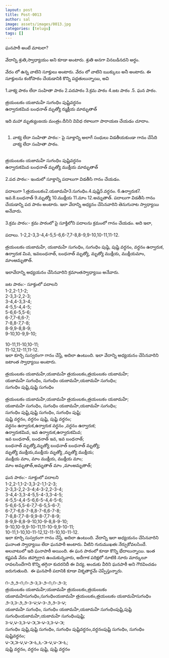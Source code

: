 ```yaml
---
layout: post
title: Post-0013
author: sal
image: assets/images/0013.jpg
categories: [telugu]
tags: []
---
```

ఘనపాఠీ అంటే మాటలా?  <br>
   <br>
 వేదాన్ని శ్రుతి,స్వాధ్యాయం అని కూడా అంటారు. శ్రుతి అనగా వినబడినదని అర్ధం.  <br>
   <br>
 వేదం లో ఉన్న వాటిని సూక్తులు అంటారు. వేదం లో వాటిని ఋక్కులు అనీ అంటారు. ఈ సూక్తులను కంఠోపాఠం చేయడానికి కొన్ని పద్దతులున్నాయి, అవి  <br>
   <br>
 1.వాక్య పాఠం లేదా సంహితా పాఠం 2.పదపాఠం 3.క్రమ పాఠం 4.జట పాఠం .5. ఘన పాఠం.  <br>
   <br>
 త్రయంబకం యజామహే సుగంధిం పుష్టివర్ధనం  <br>
 ఉర్వారుకమివ బంధనాత్ మృత్యో ర్ముక్షీయ మామృతాత్  <br>
   <br>
 ఇది మహా మృత్యుంజయ మంత్రం.దీనిని వివిధ రకాలుగా పారాయణ చేయడం చూదాం.  <br>
   <br>
 1. వాక్య లేదా సంహితా పాఠం:- పై సూక్తాన్ని అలాగే సంధులు విడతీయకుండా గానం చేసేది వాక్య లేదా సంహితా పాఠం.  <br>
   <br>
 త్రయంబకం యజామహే సుగంధిం పుష్టివర్ధనం  <br>
 ఉర్వారుకమివ బంధనాత్ మృత్యో ముక్షీయ మామృతాత్  <br>
   <br>
 2.పద పాఠం:- ఇందులో సూక్తాన్ని పదాలుగా విడతీసి గానం చేయడం.  <br>
   <br>
 పదాలుగా 1.త్రయంబకం2.యజామహే3.సుగంధిం.4.పుష్టి5.వర్ధనం. 6.ఉర్వారుక7. ఇవ.8.బంధనాత్ 9.మృత్యో 10.ముక్షీయ 11.మాం 12.అమృతాత్. పదాలుగా విడతీసి గానం చేయడాన్ని పద పాఠం అంటారు. ఇలా వేదాన్ని అధ్యనం చేసినవారిని తెనుగునాట స్వాధ్యాయి అనేవారు.  <br>
   <br>
 3.క్రమ పాఠం:- క్రమ పాఠంలో పై సూక్తిలోని పదాలను క్రమంలో గానం చేయడం. అది ఇలా,  <br>
   <br>
 పదాలు. 1-2,2-3,3-4,4-5,5-6,6-7,7-8,8-9,9-10,10-11,11-12.  <br>
   <br>
 త్రయంబకం యజామహే, యజామహే సుగంధిం, సుగంధిం పుష్ఠి, పుష్టి వర్ధనం, వర్ధనం ఉర్వారుక, ఉర్వారుక మివ, ఇవబంధనాత్, బంధనాత్ మృత్యో, మృత్యో ముక్షీయ, ముక్షీయమాం, మాంఆమృతాత్.  <br>
   <br>
 ఇలావేదాన్ని అధ్యయనం చేసినవారిని క్రమాంతస్వాధ్యాయి అనేవారు.  <br>
   <br>
 జట పాఠం:- సూక్తంలో పదాలని  <br>
 1-2,2-1,1-2;  <br>
 2-3,3-2,2-3;  <br>
 3-4,4-3,3-4;  <br>
 4-5,5-4,4-5;  <br>
 5-6,6-5,5-6;  <br>
 6-7,7-6,6-7;  <br>
 7-8,8-7,7-8;  <br>
 8-9,9-8,8-9;  <br>
 9-10,10-9,9-10;  <br>
   <br>
 10-11,11-10,10-11;  <br>
 11-12,12-11,11-12.  <br>
 ఇలా కూర్చి సుస్వరంగా గానం చేస్తే, అదిలా ఉంటుంది. ఇలా వేదాన్ని అధ్యయనం చేసినవారిని జటాంత స్వాధ్యాయి అంటారు.  <br>
   <br>
 త్రయంబకం యజామహే,యజామహే త్రయంబకం,త్రయంబకం యజామహే;  <br>
 యజామహే సుగంధిం, సుగంధిం యజామహే,యజామహే సుగంధిం;  <br>
 సుగంధిం పుష్టి,పుష్టి సుగంధిం  <br>
   <br>
 త్రయంబకం యజామహే,యజామహే త్రయంబకం,త్రయంబకం యజామహే;  <br>
 యజామహే సుగంధిం, సుగంధిం యజామహే,యజామహే సుగంధిం;  <br>
 సుగంధిం పుష్టి,పుష్టి సుగంధిం, సుగంధిం పుష్టి;  <br>
 పుష్టి వర్ధనం, వర్ధనం పుష్టి, పుష్టి వర్ధనం;  <br>
 వర్ధనం ఉర్వారుక,ఉర్వారుక వర్ధనం ,వర్ధనం ఉర్వారుక;  <br>
 ఉర్వారుకమివ, ఇవ ఉర్వారుక,ఉర్వారుకమివ;  <br>
 ఇవ బంధనాత్, బంధనాత్ ఇవ, ఇవ బంధనాత్;  <br>
 బంధనాత్ మృత్యో,మృత్యో బంధనాత్ బంధనాత్ మృత్యో;  <br>
 మృత్యో ముక్షీయ,ముక్షీయ మృత్యో ,మృత్యో ముక్షీయ;  <br>
 ముక్షీయ మాం, మాం ముక్షీయ, ముక్షీయ మాం;  <br>
 మాం అమృతాత్,అమృతాత్ మాం ,మాంఅమృతాత్;  <br>
   <br>
 ఘన పాఠం:- సూక్తంలో పదాలని  <br>
 1-2,2-1,1-2-3,3-2-1,1-2-3;  <br>
 2-3,3-2,2-3-4;4-3-2,2-3-4;  <br>
 3-4,4-3,3-4-5,5-4-3,3-4-5;  <br>
 4-5,5-4,4-5-6,6-5-4,4-5-6;  <br>
 5-6,6-5,5-6-7,7-6-5,5-6-7;  <br>
 6-7,7-6,6-7-8,8-7-6,6-7-8;  <br>
 7-8,8-7,7-8-9,9-8-7,7-8-9;  <br>
 8-9,9-8,8-9-10,10-9-8,8-9-10;  <br>
 9-10,10-9,9-10-11,11-10-9,9-10-11;  <br>
 10-11,1-10,10-11-12,12-11-10,10-11-12.  <br>
 ఇలా కూర్చి సుస్వరంగా గానం చేస్తే, అదిలా ఉంటుంది. వేదాన్ని ఇలా అధ్యయనం చేసినవారిని ఘనాంత స్వాధ్యాయి లేదా ఘనపాఠీ అంటారు. వీటిని గురుముఖతః నేర్చుకోవలసిందే. అలవాటులో ఇది ఘనాపాఠీ అయింది. ఈ ఘన పాఠంలో కూడా కొన్ని భేదాలున్నాయి. ఇంత కష్టపడి వేదం జిహ్వాగ్రాన ఉంచుకున్నవారు, అదీగాక పరిక్షలో నూటికి నూరు మార్కులూ రావలసిందేగాని కొన్ని తగ్గినా కుదరనిదీ ఈ విద్య. అందుకు వీరిని ఘనపాఠీ అని గౌరవించడం జరుగుతుంది.  ఈ ఘనపాఠీ పదానికి కూడా వికృతార్ధమే చెప్పేస్తున్నారు.  <br>
   <br>
 ౧-౨,౨-౧,౧-౨-౩,౩-౨-౧,౧-౨-౩;  <br>
 త్రయంబకం యజామహే;యజామహే త్రయంబకం,త్రయంబకం యజామహేసుగంధిం,సుగంధింయజామహే త్రయంబకం,త్రయంబకం యజామహేసుగంధిం  <br>
 ౨-౩,౩-౨,౨-౩-౪;౪-౩-౨,౨-౩-౪;  <br>
 యజామహే సుగంధిం, సుగంధిం యజామహే,యజామహే సుగంధింపుష్టి,పుష్టి సుగంధింయజామహే,యజామహే సుగంధింపుష్టి;  <br>
 ౩-౪,౪-౩,౩-౪-౫,౫-౪-౩,౩-౪-౫;  <br>
 సుగంధిం పుష్టి,పుష్టి సుగంధిం, సుగంధిం పుష్టివర్ధనం,వర్ధనంపుష్టి సుగంధిం, సుగంధిం పుష్టివర్ధనం;  <br>
 ౪-౫,౫-౪,౪-౫-౬,౬-౫-౪,౪-౫-౬;  <br>
 పుష్టి వర్ధనం, వర్ధనం పుష్టి, పుష్టి వర్ధనం